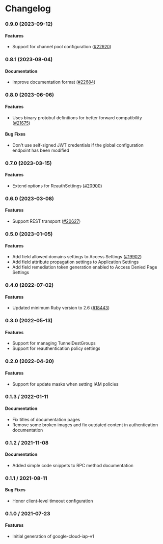 # Changelog

### 0.9.0 (2023-09-12)

#### Features

* Support for channel pool configuration ([#22920](https://github.com/googleapis/google-cloud-ruby/issues/22920)) 

### 0.8.1 (2023-08-04)

#### Documentation

* Improve documentation format ([#22684](https://github.com/googleapis/google-cloud-ruby/issues/22684)) 

### 0.8.0 (2023-06-06)

#### Features

* Uses binary protobuf definitions for better forward compatibility ([#21675](https://github.com/googleapis/google-cloud-ruby/issues/21675)) 
#### Bug Fixes

* Don't use self-signed JWT credentials if the global configuration endpoint has been modified 

### 0.7.0 (2023-03-15)

#### Features

* Extend options for ReauthSettings ([#20900](https://github.com/googleapis/google-cloud-ruby/issues/20900)) 

### 0.6.0 (2023-03-08)

#### Features

* Support REST transport ([#20627](https://github.com/googleapis/google-cloud-ruby/issues/20627)) 

### 0.5.0 (2023-01-05)

#### Features

* Add field allowed domains settings to Access Settings ([#19902](https://github.com/googleapis/google-cloud-ruby/issues/19902)) 
* Add field attribute propagation settings to Application Settings 
* Add field remediation token generation enabled to Access Denied Page Settings 

### 0.4.0 (2022-07-02)

#### Features

* Updated minimum Ruby version to 2.6 ([#18443](https://github.com/googleapis/google-cloud-ruby/issues/18443)) 

### 0.3.0 (2022-05-13)

#### Features

* Support for managing TunnelDestGroups
* Support for reauthentication policy settings

### 0.2.0 (2022-04-20)

#### Features

* Support for update masks when setting IAM policies

### 0.1.3 / 2022-01-11

#### Documentation

* Fix titles of documentation pages
* Remove some broken images and fix outdated content in authentication documentation

### 0.1.2 / 2021-11-08

#### Documentation

* Added simple code snippets to RPC method documentation

### 0.1.1 / 2021-08-11

#### Bug Fixes

* Honor client-level timeout configuration

### 0.1.0 / 2021-07-23

#### Features

* Initial generation of google-cloud-iap-v1

